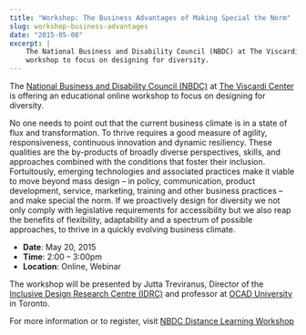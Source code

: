 ```yaml
---
title: "Workshop: The Business Advantages of Making Special the Norm"
slug: workshop-business-advantages
date: "2015-05-08"
excerpt: |
    The National Business and Disability Council (NBDC) at The Viscardi Center is offering an educational online
    workshop to focus on designing for diversity.
---
```


The [National Business and Disability Council (NBDC)](https://www.viscardicenter.org/services/natl-business-disability-council/)
at [The Viscardi Center](https://www.viscardicenter.org/) is offering an educational online workshop to focus on
designing for diversity.

No one needs to point out that the current business climate is in a state of flux and transformation. To thrive requires
a good measure of agility, responsiveness, continuous innovation and dynamic resiliency. These qualities are the
by-products of broadly diverse perspectives, skills, and approaches combined with the conditions that foster their
inclusion. Fortuitously, emerging technologies and associated practices make it viable to move beyond mass design – in
policy, communication, product development, service, marketing, training and other business practices – and make special
the norm. If we proactively design for diversity we not only comply with legislative requirements for accessibility but
we also reap the benefits of flexibility, adaptability and a spectrum of possible approaches, to thrive in a quickly
evolving business climate.

- **Date**: <time datetime="2015-05-20">May 20, 2015</time>
- **Time**: <time datetime="14:00">2:00</time> – <time datetime="15:00">3:00pm</time>
- **Location**: Online, Webinar

The workshop will be presented by Jutta Treviranus, Director of the [Inclusive Design Research Centre (IDRC)](https://idrc.ocadu.ca/)
and professor at [OCAD University](https://www.ocadu.ca/) in Toronto.

For more information or to register, visit [NBDC Distance Learning Workshop](https://www.viscardicenter.org/nbdc-distance-learning-1/)
